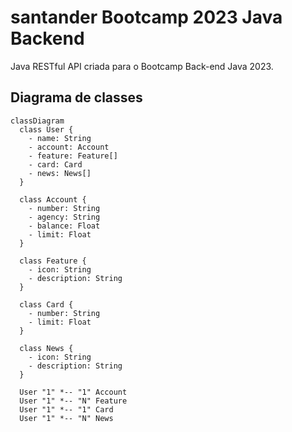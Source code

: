 # santander Bootcamp 2023 Java Backend
Java RESTful API criada para o Bootcamp Back-end Java 2023.

## Diagrama de classes

```mermaid
classDiagram
  class User {
    - name: String
    - account: Account
    - feature: Feature[]
    - card: Card
    - news: News[]
  }

  class Account {
    - number: String
    - agency: String
    - balance: Float
    - limit: Float
  }

  class Feature {
    - icon: String
    - description: String
  }

  class Card {
    - number: String
    - limit: Float
  }

  class News {
    - icon: String
    - description: String
  }

  User "1" *-- "1" Account
  User "1" *-- "N" Feature
  User "1" *-- "1" Card
  User "1" *-- "N" News

```
